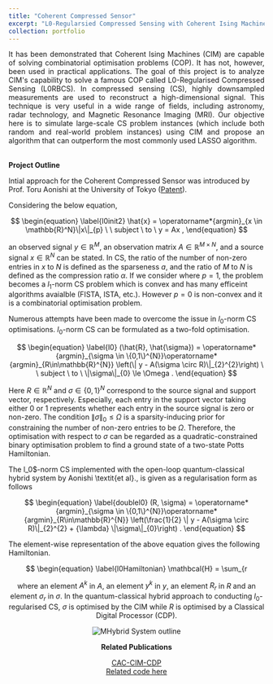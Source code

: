 ```yaml
---
title: "Coherent Compressed Sensor"
excerpt: "L0-Regularsied Compressed Sensing with Coherent Ising Machines"
collection: portfolio
---
```


<script
  src="https://cdn.mathjax.org/mathjax/latest/MathJax.js?config=TeX-AMS-MML_HTMLorMML"
  type="text/javascript">
</script>

<div style="text-align: justify"> It has been demonstrated that Coherent Ising Machines (CIM) are capable of solving combinatorial optimisation problems (COP). It has not, however, been used in practical applications. The goal of this project is to analyze CIM's capability to solve a famous COP called L0-Regularised Compressed Sensing (L0RBCS). In compressed sensing (CS), highly downsampled measurements are used to reconstruct a high-dimensional signal. This technique is very useful in a wide range of fields, including astronomy, radar technology, and Magnetic Resonance Imaging (MRI). Our objective here is to simulate large-scale CS problem instances (which include both random and real-world problem instances) using CIM and propose an algorithm that can outperform the most commonly used LASSO algorithm. </div> <br>

**Project Outline**

Intial approach for the Coherent Compressed Sensor was introduced by Prof. Toru Aonishi at the University of Tokyo ([Patent](https://patents.google.com/patent/WO2022178173A1/en?q=(L0+REGULARIZATION-BASED+COMPRESSED+SENSING+SYSTEM+AND+METHOD+WITH+COHERENT+ISING+MACHINES)&oq=L0+REGULARIZATION-BASED+COMPRESSED+SENSING+SYSTEM+AND+METHOD+WITH+COHERENT+ISING+MACHINES+)). <br>

Considering the below equation, <br>
<div style="text-align: center"> 
$$
        \begin{equation}
        \label{l0init2}
            \hat{x} = \operatorname*{argmin}_{x \in \mathbb{R}^N}\|x\|_{p} \ \ subject \ to \ y = Ax ,
        \end{equation}
$$
 </div>
 
an observed signal $y \in \mathbb{R}^M$, an observation matrix $A \in \mathbb{R}^{M\times N}$, and a source signal $x \in \mathbb{R}^N$ can be stated. In CS, the ratio of the number of non-zero entries in $x$ to $N$ is defined as the sparseness $a$, and the ratio of $M$ to $N$ is defined as the compression ratio $\alpha$. If we consider where $p=1$, the problem becomes a $l_1$-norm CS problem which is convex and has many efficeint algorithms avaialble (FISTA, ISTA, etc.). However $p=0$ is non-convex and it is a combinatorial optimisation problem. 

Numerous attempts have been made to overcome the issue in $l_0$-norm CS optimisations. $l_0$-norm CS can be formulated as a two-fold optimisation.
<div style="text-align: center"> 
$$
\begin{equation}
\label{l0}
    (\hat{R}, \hat{\sigma}) = \operatorname*{argmin}_{\sigma \in \{0,1\}^{N}}\operatorname*{argmin}_{R\in\mathbb{R}^{N}} \left(\| y - A(\sigma \circ R)\|_{2}^{2}\right) \ \ subject \ to \   \|\sigma\|_{0} \le \Omega .
\end{equation}
$$
 </div>

Here $R \in \mathbb{R}^N$ and $\sigma \in \left\{{0,1}\right\}^N$ correspond to the source signal and support vector, respectively. 
Especially, each entry in the support vector taking either 0 or 1 represents whether each entry in the source signal is zero or non-zero. The condition $\|\sigma\|_{0} \le \Omega$ is a sparsity-inducing prior for constraining the number of non-zero entries to be $\Omega$. Therefore, the optimisation with respect to $\sigma$ can be regarded as a quadratic-constrained binary optimisation problem to find a ground state of a two-state Potts Hamiltonian.

The l_0$-norm CS implemented with the open-loop quantum-classical hybrid system by Aonishi \textit{et al}., is given as a regularisation form as follows 

<div style="text-align: center"> 
$$
\begin{equation}
\label{doublel0}
    (R, \sigma) = \operatorname*{argmin}_{\sigma \in \{0,1\}^{N}}\operatorname*{argmin}_{R\in\mathbb{R}^{N}} \left(\frac{1}{2} \| y - A(\sigma \circ R)\|_{2}^{2} + {\lambda} \|\sigma\|_{0}\right) .
\end{equation}
$$
 </div>

The element-wise representation of the above equation gives the following Hamiltonian.

<div style="text-align: center"> 
$$
\begin{equation}
\label{l0Hamiltonian}
    \mathbcal{H} = \sum_{r<r'}^{N}\sum_{k = 1}^{M} A_{r}^{k}A_{r'}^{k}R_{r}R_{r'}\sigma_{r}\sigma_{r'} - \sum_{r=1}^{N}\sum_{k =1}^{M} y^{k}A_{r}^{k}R_{r}\sigma_{r} + {\lambda} \sum_{r = 1}^{N} \sigma_r , 
\end{equation}
$$
 </div>

where an element $A^k$ in $A$, an element $y^k$ in $y$, an element $R_r$ in $R$ and an element $\sigma_r$ in $\sigma$. In the quantum-classical hybrid approach to conducting $l_0$-regularised CS, $\sigma$ is optimised by the CIM while $R$ is optimised by a Classical Digital Processor (CDP).

![MHybrid System outline](/img/olccsarch.jpg)

 
**Related Publications** <br>

[CAC-CIM-CDP](https://doi.org/10.1038/s41598-023-43364-8) <br>
[Related code here](/404.html)

<!-- <img src="/images/gacs_Figure_6.png" alt="gacs" style="height: 500px; width:300px;"/> -->